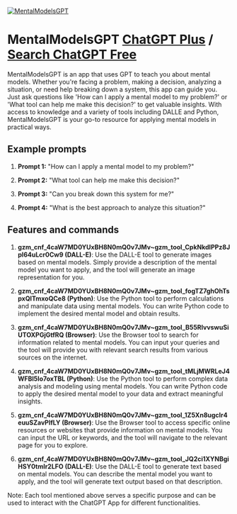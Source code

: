 
[![MentalModelsGPT](https://files.oaiusercontent.com/file-kQOinlg7HvzLwM4ciNFxKW3Z?se=2123-10-17T12%3A51%3A41Z&sp=r&sv=2021-08-06&sr=b&rscc=max-age%3D31536000%2C%20immutable&rscd=attachment%3B%20filename%3D2cd31baa-5cfd-47fd-b40c-522be9f89fdc.png&sig=%2B8UFcANfSs/pzNrZwLfGAKzLupEyptVW3c3Sju4ggVM%3D)](https://chat.openai.com/g/g-CbIDBNV2i-mentalmodelsgpt)

# MentalModelsGPT [ChatGPT Plus](https://chat.openai.com/g/g-CbIDBNV2i-mentalmodelsgpt) / [Search ChatGPT Free](https://gptcall.net/index.html#/?search=MentalModelsGPT)

MentalModelsGPT is an app that uses GPT to teach you about mental models. Whether you're facing a problem, making a decision, analyzing a situation, or need help breaking down a system, this app can guide you. Just ask questions like 'How can I apply a mental model to my problem?' or 'What tool can help me make this decision?' to get valuable insights. With access to knowledge and a variety of tools including DALLE and Python, MentalModelsGPT is your go-to resource for applying mental models in practical ways.

## Example prompts

1. **Prompt 1:** "How can I apply a mental model to my problem?"

2. **Prompt 2:** "What tool can help me make this decision?"

3. **Prompt 3:** "Can you break down this system for me?"

4. **Prompt 4:** "What is the best approach to analyze this situation?"

## Features and commands

1. **gzm_cnf_4caW7MD0YUxBH8N0mQ0v7JMv~gzm_tool_CpkNkdlPPz8Jpl64uLcr0Cw9 (DALL-E)**: Use the DALL-E tool to generate images based on mental models. Simply provide a description of the mental model you want to apply, and the tool will generate an image representation for you.

2. **gzm_cnf_4caW7MD0YUxBH8N0mQ0v7JMv~gzm_tool_fogTZ7ghOhTspxQlTmxoQCe8 (Python)**: Use the Python tool to perform calculations and manipulate data using mental models. You can write Python code to implement the desired mental model and obtain results.

3. **gzm_cnf_4caW7MD0YUxBH8N0mQ0v7JMv~gzm_tool_B55RIvvswuSiUTOXPGjGtfRQ (Browser)**: Use the Browser tool to search for information related to mental models. You can input your queries and the tool will provide you with relevant search results from various sources on the internet.

4. **gzm_cnf_4caW7MD0YUxBH8N0mQ0v7JMv~gzm_tool_tMLjMWRLeJ4WFBl5Io7oxTBL (Python)**: Use the Python tool to perform complex data analysis and modeling using mental models. You can write Python code to apply the desired mental model to your data and extract meaningful insights.

5. **gzm_cnf_4caW7MD0YUxBH8N0mQ0v7JMv~gzm_tool_1Z5Xn8ugcIr4euuSZavPlfLY (Browser)**: Use the Browser tool to access specific online resources or websites that provide information on mental models. You can input the URL or keywords, and the tool will navigate to the relevant page for you to explore.

6. **gzm_cnf_4caW7MD0YUxBH8N0mQ0v7JMv~gzm_tool_JQ2ci1XYNBgiHSY0tmIr2LFO (DALL-E)**: Use the DALL-E tool to generate text based on mental models. You can describe the mental model you want to apply, and the tool will generate text output based on that description.

Note: Each tool mentioned above serves a specific purpose and can be used to interact with the ChatGPT App for different functionalities.


